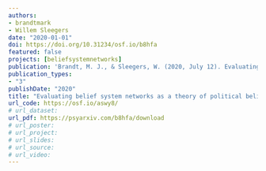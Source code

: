 ```yaml
---
authors:
- brandtmark
- Willem Sleegers
date: "2020-01-01"
doi: https://doi.org/10.31234/osf.io/b8hfa
featured: false
projects: [beliefsystemnetworks]
publication: 'Brandt, M. J., & Sleegers, W. (2020, July 12). Evaluating belief system networks as a theory of political belief system dynamics. (preprint)'
publication_types:
- "3"
publishDate: "2020"
title: "Evaluating belief system networks as a theory of political belief system dynamics (preprint)"
url_code: https://osf.io/aswy8/
# url_dataset:
url_pdf: https://psyarxiv.com/b8hfa/download
# url_poster:
# url_project:
# url_slides:
# url_source:
# url_video:
---
```

